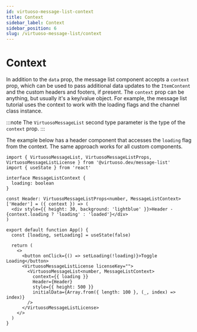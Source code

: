 ```yaml
---
id: virtuoso-message-list-context
title: Context
sidebar_label: Context
sidebar_position: 6
slug: /virtuoso-message-list/context
---
```


# Context

In addition to the `data` prop, the message list component accepts a `context` prop, which can be used to pass additional data updates to the `ItemContent` and the custom headers and footers, if present. The `context` prop can be anything, but usually it's a key/value object. For example, the message list tutorial uses the context to work with the loading flags and the channel class instance.

:::note
The `VirtuosoMessageList` second type parameter is the type of the `context` prop.
:::

The example below has a header component that accesses the `loading` flag from the context. The same approach works for all custom components.

```tsx live
import { VirtuosoMessageList, VirtuosoMessageListProps, VirtuosoMessageListLicense } from '@virtuoso.dev/message-list'
import { useState } from 'react'

interface MessageListContext {
  loading: boolean
}

const Header: VirtuosoMessageListProps<number, MessageListContext>['Header'] = ({ context }) => (
  <div style={{ height: 30, background: 'lightblue' }}>Header - {context.loading ? 'loading' : 'loaded'}</div>
)

export default function App() {
  const [loading, setLoading] = useState(false)

  return (
    <>
      <button onClick={() => setLoading(!loading)}>Toggle Loading</button>
      <VirtuosoMessageListLicense licenseKey="">
        <VirtuosoMessageList<number, MessageListContext>
          context={{ loading }}
          Header={Header}
          style={{ height: 500 }}
          initialData={Array.from({ length: 100 }, (_, index) => index)}
        />
      </VirtuosoMessageListLicense>
    </>
  )
}
```
